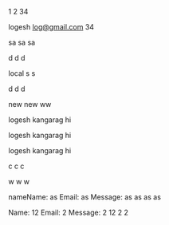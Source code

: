 

1
2
34

logesh
log@gmail.com
34

sa
sa
sa

d
d
d

local
s
s

d
d
d

new 
new
ww

logesh
kangarag
hi

logesh
kangarag
hi

logesh
kangarag
hi

c
c
c

w
w
w

nameName: as
Email: as
Message: as
as
as
as

Name: 12
Email: 2
Message: 2
12
2
2
